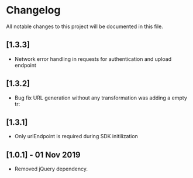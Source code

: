 # Changelog
All notable changes to this project will be documented in this file.

## [1.3.3]
- Network error handling in requests for authentication and upload endpoint

## [1.3.2]
- Bug fix URL generation without any transformation was adding a empty tr:

## [1.3.1]
- Only urlEndpoint is required during SDK initilization

## [1.0.1] - 01 Nov 2019
- Removed jQuery dependency.